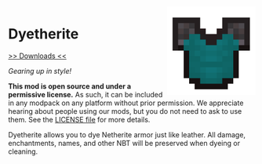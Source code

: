 <img src="icon.png" align="right" width="180px"/>

# Dyetherite


[>> Downloads <<](https://github.com/Boundarybreaker/Dyetherite/releases)

*Gearing up in style!*

**This mod is open source and under a permissive license.** As such, it can be included in any modpack on any platform without prior permission. We appreciate hearing about people using our mods, but you do not need to ask to use them. See the [LICENSE file](LICENSE) for more details.

Dyetherite allows you to dye Netherite armor just like leather. All damage, enchantments, names, and other NBT will be preserved when dyeing or cleaning.